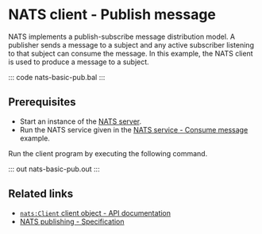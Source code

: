# NATS client - Publish message

NATS implements a publish-subscribe message distribution model. A publisher sends a message to a subject and any active subscriber listening to that subject can consume the message. In this example, the NATS client is used to produce a message to a subject.

::: code nats-basic-pub.bal :::

## Prerequisites
- Start an instance of the [NATS server](https://docs.nats.io/nats-concepts/what-is-nats/walkthrough_setup).
- Run the NATS service given in the [NATS service - Consume message](/learn/by-example/nats-basic-sub/) example.

Run the client program by executing the following command.

::: out nats-basic-pub.out :::

## Related links
- [`nats:Client` client object - API documentation](https://lib.ballerina.io/ballerinax/nats/latest/clients/Client)
- [NATS publishing - Specification](https://github.com/ballerina-platform/module-ballerinax-nats/blob/master/docs/spec/spec.md#3-publishing)
